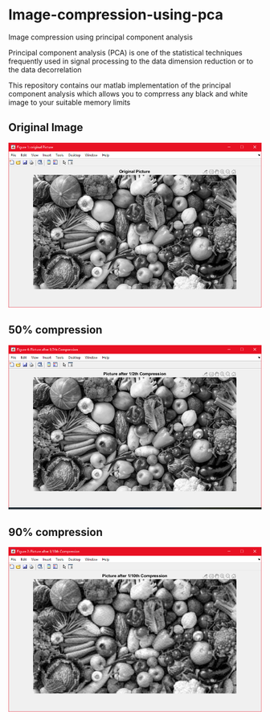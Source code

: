 # Image-compression-using-pca
Image compression using principal component analysis

 Principal component analysis (PCA) is one of the statistical techniques frequently used in signal processing to the data dimension reduction or to the data decorrelation
 
 
 This  repository contains our matlab implementation of the principal component  analysis which allows you to comprress any 
 black and white image to your suitable memory  limits
 ## Original Image
![Original Image](https://github.com/Mahesh1735/Image-compression-using-pca/blob/master/images/original.png)
 ## 50% compression
![50% compression](https://github.com/Mahesh1735/Image-compression-using-pca/blob/master/images/by2compress.png)
 ## 90% compression
![90% compression](https://github.com/Mahesh1735/Image-compression-using-pca/blob/master/images/by10compress.png)
